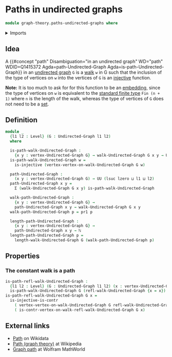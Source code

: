 # Paths in undirected graphs

```agda
module graph-theory.paths-undirected-graphs where
```

<details><summary>Imports</summary>

```agda
open import elementary-number-theory.natural-numbers

open import foundation.dependent-pair-types
open import foundation.injective-maps
open import foundation.universe-levels

open import graph-theory.undirected-graphs
open import graph-theory.walks-undirected-graphs
```

</details>

## Idea

A
{{#concept "path" Disambiguation="in an undirected graph" WD="path" WDID=Q1415372 Agda=path-Undirected-Graph Agda=is-path-Undirected-Graph}}
in an [undirected graph](graph-theory.undirected-graphs.md) `G` is a
[walk](graph-theory.walks-undirected-graphs.md) `w` in G such that the inclusion
of the type of vertices on `w` into the vertices of `G` is an
[injective](foundation.injective-maps.md) function.

**Note:** It is too much to ask for for this function to be an
[embedding](foundation-core.embeddings.md), since the type of vertices on `w` is
equivalent to the
[standard finite type](univalent-combinatorics.standard-finite-types.md)
`Fin (n + 1)` where `n` is the length of the walk, whereas the type of vertices
of `G` does not need to be a [set](foundation-core.sets.md).

## Definition

```agda
module _
  {l1 l2 : Level} (G : Undirected-Graph l1 l2)
  where

  is-path-walk-Undirected-Graph :
    {x y : vertex-Undirected-Graph G} → walk-Undirected-Graph G x y → UU l1
  is-path-walk-Undirected-Graph w =
    is-injective (vertex-vertex-on-walk-Undirected-Graph G w)

  path-Undirected-Graph :
    (x y : vertex-Undirected-Graph G) → UU (lsuc lzero ⊔ l1 ⊔ l2)
  path-Undirected-Graph x y =
    Σ (walk-Undirected-Graph G x y) is-path-walk-Undirected-Graph

  walk-path-Undirected-Graph :
    {x y : vertex-Undirected-Graph G} →
    path-Undirected-Graph x y → walk-Undirected-Graph G x y
  walk-path-Undirected-Graph p = pr1 p

  length-path-Undirected-Graph :
    {x y : vertex-Undirected-Graph G} →
    path-Undirected-Graph x y → ℕ
  length-path-Undirected-Graph p =
    length-walk-Undirected-Graph G (walk-path-Undirected-Graph p)
```

## Properties

### The constant walk is a path

```agda
is-path-refl-walk-Undirected-Graph :
  {l1 l2 : Level} (G : Undirected-Graph l1 l2) (x : vertex-Undirected-Graph G) →
  is-path-walk-Undirected-Graph G (refl-walk-Undirected-Graph {x = x})
is-path-refl-walk-Undirected-Graph G x =
  is-injective-is-contr
    ( vertex-vertex-on-walk-Undirected-Graph G refl-walk-Undirected-Graph)
    ( is-contr-vertex-on-walk-refl-walk-Undirected-Graph G x)
```

## External links

- [Path](https://www.wikidata.org/entity/Q1415372) on Wikidata
- [Path (graph theory)](<https://en.wikipedia.org/wiki/Path_(graph_theory)>) at
  Wikipedia
- [Graph path](https://mathworld.wolfram.com/GraphPath.html) at Wolfram
  MathWorld

